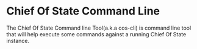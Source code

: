 # Chief Of State Command Line

The Chief Of State Command line Tool(a.k.a cos-cli) is command line tool that will help execute some
commands against a running Chief Of State instance. 


